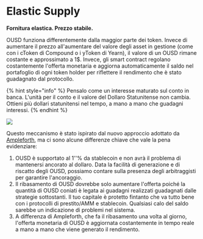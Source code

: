 # Elastic Supply

**Fornitura elastica. Prezzo stabile.**

OUSD funziona differentemente dalla maggior parte dei token. Invece di aumentare il prezzo all'aumentare del valore degli asset in gestione \(come con i cToken di Compound o i yToken di Yearn\), il valore di un OUSD rimane costante e approssimato a 1$. Invece, gli smart contract regolano costantemente l'offerta monetaria e aggiorna automaticamente il saldo nel portafoglio di ogni token holder per riflettere il rendimento che è stato guadagnato dal protocollo.

{% hint style="info" %}
Pensalo come un interesse maturato sul conto in banca. L'unità per il conto e il valore del Dollaro Statunitense non cambia. Ottieni più dollari statunitensi nel tempo, a mano a mano che guadagni interessi.
{% endhint %}

![](../.gitbook/assets/ousd_docs_graphics_4.png)

Questo meccanismo è stato ispirato dal nuovo approccio adottato da [ Ampleforth](https://www.ampleforth.org/), ma ci sono alcune differenze chiave che vale la pena evidenziare:

1. OUSD è supportato al 1''% da stablecoin e non avrà il problema di mantenersi ancorato al dollaro. Data la facilità di generazione e di riscatto degli OUSD, possiamo contare sulla presenza degli arbitraggisti per garantire l'ancoraggio.
2. Il ribasamento di OUSD dovrebbe solo aumentare l'offerta poiché la quantità di OUSD coniati è legata ai guadagni realizzati guadagnati dalle strategie sottostanti. Il tuo capitale è protetto fintanto che va tutto bene con i protocolli di prestito/AMM e stablecoin. Qualsiasi calo del saldo sarebbe un indicazione di problemi nel sistema.
3. A differenza di Ampleforth, che fa il ribasamento una volta al giorno, l'offerta monetaria di OUSD è aggiornata costantemente in tempo reale a mano a mano che viene generato il rendimento.

